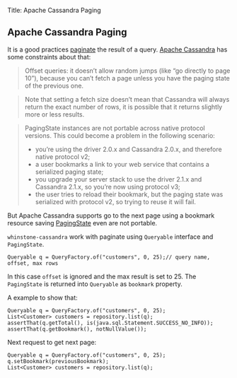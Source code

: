 Title: Apache Cassandra Paging

Apache Cassandra Paging
-------------

It is a good practices [paginate][2] the result of a query. [Apache Cassandra][1] has some constraints about that:

>Offset queries: it doesn’t allow random jumps (like “go directly to page 10”), because you can’t fetch a page unless you have the paging state of the previous one.

>Note that setting a fetch size doesn’t mean that Cassandra will always return the exact number of rows, it is possible that it returns slightly more or less results.

>PagingState instances are not portable across native protocol versions. This could become a problem in the following scenario:
>- you’re using the driver 2.0.x and Cassandra 2.0.x, and therefore native protocol v2;
>- a user bookmarks a link to your web service that contains a serialized paging state;
>- you upgrade your server stack to use the driver 2.1.x and Cassandra 2.1.x, so you’re now using protocol v3;
>- the user tries to reload their bookmark, but the paging state was serialized with protocol v2, so trying to reuse it will fail.


But Apache Cassandra supports go to the next page using a bookmark resource saving [PagingState][3] even are not portable.

`whinstone-cassandra` work with paginate using `Queryable` interface and `PagingState`.

    Queryable q = QueryFactory.of("customers", 0, 25);// query name, offset, max rows

In this case `offset` is ignored and the max result is set to 25. The `PagingState` is returned into `Queryable` as `bookmark` property.

A example to show that:

    Queryable q = QueryFactory.of("customers", 0, 25);
    List<Customer> customers = repository.list(q);
    assertThat(q.getTotal(), is(java.sql.Statement.SUCCESS_NO_INFO));
    assertThat(q.getBookmark(), notNullValue());

Next request to get next page:

    Queryable q = QueryFactory.of("customers", 0, 25);
    q.setBookmark(previousBookmark);
    List<Customer> customers = repository.list(q);


[1]: https://docs.datastax.com/en/developer/java-driver/3.2/manual/paging/ "Paging Java Driver for Apache Cassandra"
[2]: https://en.wikipedia.org/wiki/Pagination "Paginate"
[3]: https://docs.datastax.com/en/drivers/java/2.0/com/datastax/driver/core/PagingState.html "PagingState"